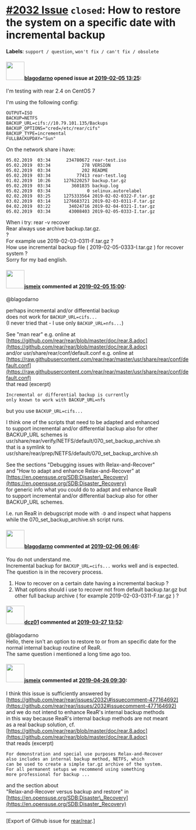 [\#2032 Issue](https://github.com/rear/rear/issues/2032) `closed`: How to restore the system on a specific date with incremental backup
=======================================================================================================================================

**Labels**: `support / question`, `won't fix / can't fix / obsolete`

#### <img src="https://avatars.githubusercontent.com/u/20791244?v=4" width="50">[blagodarno](https://github.com/blagodarno) opened issue at [2019-02-05 13:25](https://github.com/rear/rear/issues/2032):

I'm testing with rear 2.4 on CentOS 7

I'm using the following config:

    OUTPUT=ISO
    BACKUP=NETFS
    BACKUP_URL=cifs://10.79.101.135/Backups 
    BACKUP_OPTIONS="cred=/etc/rear/cifs"
    BACKUP_TYPE=incremental
    FULLBACKUPDAY="Sun"

On the network share i have:

    05.02.2019  03:34      234780672 rear-test.iso
    05.02.2019  03:34            278 VERSION
    05.02.2019  03:34            202 README
    05.02.2019  03:34          77413 rear-test.log
    01.02.2019  10:26     1276220257 backup.tar.gz
    05.02.2019  03:34        3601835 backup.log
    05.02.2019  03:34              0 selinux.autorelabel
    02.02.2019  03:25     1275333564 2019-02-02-0322-F.tar.gz
    03.02.2019  03:14     1276683721 2019-02-03-0311-F.tar.gz
    04.02.2019  03:22       34024716 2019-02-04-0321-I.tar.gz
    05.02.2019  03:34       43008403 2019-02-05-0333-I.tar.gz

When i try: rear -v recover  
Rear always use archive backup.tar.gz.  
?  
For example use 2019-02-03-0311-F.tar.gz ?  
How use incremental backup file ( 2019-02-05-0333-I.tar.gz ) for recover
system ?  
Sorry for my bad english.

#### <img src="https://avatars.githubusercontent.com/u/1788608?u=925fc54e2ce01551392622446ece427f51e2f0ce&v=4" width="50">[jsmeix](https://github.com/jsmeix) commented at [2019-02-05 15:00](https://github.com/rear/rear/issues/2032#issuecomment-460669120):

@blagodarno

perhaps incremental and/or differential backup  
does not work for `BACKUP_URL=cifs...`  
(I never tried that - I use only `BACKUP_URL=nfs...`)

See "man rear" e.g. online at  
[https://github.com/rear/rear/blob/master/doc/rear.8.adoc](https://github.com/rear/rear/blob/master/doc/rear.8.adoc)  
and/or usr/share/rear/conf/default.conf e.g. online at  
[https://raw.githubusercontent.com/rear/rear/master/usr/share/rear/conf/default.conf](https://raw.githubusercontent.com/rear/rear/master/usr/share/rear/conf/default.conf)  
that read (excerpt)

    Incremental or differential backup is currently
    only known to work with BACKUP_URL=nfs

but you use `BACKUP_URL=cifs...`

I think one of the scripts that need to be adapted and enhanced  
to support incremental and/or differential backup also for other  
BACKUP\_URL schemes is  
usr/share/rear/verify/NETFS/default/070\_set\_backup\_archive.sh  
that is a symlink to  
usr/share/rear/prep/NETFS/default/070\_set\_backup\_archive.sh

See the sections "Debugging issues with Relax-and-Recover"  
and "How to adapt and enhance Relax-and-Recover" at  
[https://en.opensuse.org/SDB:Disaster\_Recovery](https://en.opensuse.org/SDB:Disaster_Recovery)  
for generic info what you could do to adapt and enhance ReaR  
to support incremental and/or differential backup also for other  
BACKUP\_URL schemes.

I.e. run ReaR in debugscript mode with `-D` and inspect what happens  
while the 070\_set\_backup\_archive.sh script runs.

#### <img src="https://avatars.githubusercontent.com/u/20791244?v=4" width="50">[blagodarno](https://github.com/blagodarno) commented at [2019-02-06 06:46](https://github.com/rear/rear/issues/2032#issuecomment-460918114):

You do not understand me.  
Incremental backup for `BACKUP_URL=cifs...` works well and is
expected.  
The question is in the recovery process.

1.  How to recover on a certain date having a incremental backup ?
2.  What options should i use to recover not from default backup.tar.gz
    but other full backup archive ( for example 2019-02-03-0311-F.tar.gz
    ) ?

#### <img src="https://avatars.githubusercontent.com/u/20817288?v=4" width="50">[dcz01](https://github.com/dcz01) commented at [2019-03-27 13:52](https://github.com/rear/rear/issues/2032#issuecomment-477164692):

@blagodarno  
Hello, there isn't an option to restore to or from an specific date for
the normal internal backup routine of ReaR.  
The same question i mentioned a long time ago too.

#### <img src="https://avatars.githubusercontent.com/u/1788608?u=925fc54e2ce01551392622446ece427f51e2f0ce&v=4" width="50">[jsmeix](https://github.com/jsmeix) commented at [2019-04-26 09:30](https://github.com/rear/rear/issues/2032#issuecomment-486992937):

I think this issue is sufficiently answered by  
[https://github.com/rear/rear/issues/2032\#issuecomment-477164692](https://github.com/rear/rear/issues/2032#issuecomment-477164692)  
and we do not intend to enhance ReaR's internal backup methods  
in this way because ReaR's internal backup methods are not meant  
as a real backup solution, cf.  
[https://github.com/rear/rear/blob/master/doc/rear.8.adoc](https://github.com/rear/rear/blob/master/doc/rear.8.adoc)  
that reads (excerpt)

    For demonstration and special use purposes Relax-and-Recover
    also includes an internal backup method, NETFS, which
    can be used to create a simple tar.gz archive of the system.
    For all permanent setups we recommend using something
    more professional for backup ...

and the section about  
"Relax-and-Recover versus backup and restore" in  
[https://en.opensuse.org/SDB:Disaster\_Recovery](https://en.opensuse.org/SDB:Disaster_Recovery)

------------------------------------------------------------------------

\[Export of Github issue for
[rear/rear](https://github.com/rear/rear).\]
